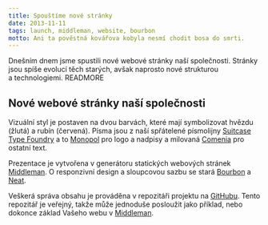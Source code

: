 ```yaml
---
title: Spouštíme nové stránky
date: 2013-11-11
tags: launch, middleman, website, bourbon
motto: Ani ta pověstná kovářova kobyla nesmí chodit bosa do smrti.
---
```


Dnešním dnem jsme spustili nové webové stránky naší společnosti. Stránky jsou spíše evolucí těch starých, avšak naprosto nové strukturou a&nbsp;technologiemi.
READMORE

## Nové webové stránky naší společnosti

Vizuální styl je postaven na dvou barvách, které mají symbolizovat hvězdu (žlutá) a rubín (červená). Písma jsou z naší spřátelené písmolijny [Suitcase Type Foundry](http://www.suitcasetype.com) a to [Monopol](http://www.suitcasetype.com/monopol) pro logo a nadpisy a milovaná [Comenia](http://www.suitcasetype.com/comenia-sans) pro ostatní text.

Prezentace je vytvořena v generátoru statických webových stránek [Middleman](http://middlemanapp.com). O responzivní design a sloupcovou sazbu se stará [Bourbon](http://bourbon.io/) a [Neat](http://neat.bourbon.io/).

Veškerá správa obsahu je prováděna v repozitáři projektu na [GitHubu](http://github.com/laststar/wrabec). Tento repozitář je veřejný, takže může jednoduše posloužit jako příklad, nebo dokonce základ Vašeho webu v [Middleman](http://middlemanapp.com).
